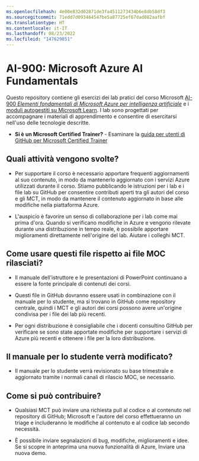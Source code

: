 ```yaml
---
ms.openlocfilehash: 4e00e832d02871de3fa4511273434b6e8db58df3
ms.sourcegitcommit: 71edd7d093464547be5a87725ef67dad082aafbf
ms.translationtype: HT
ms.contentlocale: it-IT
ms.lasthandoff: 08/23/2022
ms.locfileid: "147629851"
---
```

# <a name="ai-900-microsoft-azure-ai-fundamentals"></a>AI-900: Microsoft Azure AI Fundamentals

Questo repository contiene gli esercizi dei lab pratici del corso Microsoft [AI-900 *Elementi fondamentali di Microsoft Azure per intelligenza artificiale*](https://docs.microsoft.com/en-us/learn/certifications/courses/ai-900t00) e i [moduli autogestiti su Microsoft Learn](https://docs.microsoft.com/learn/certifications/azure-ai-fundamentals). I lab sono progettati per accompagnare i materiali di apprendimento e consentire di esercitarsi nell'uso delle tecnologie descritte. 

- **Si è un Microsoft Certified Trainer?** - Esaminare la [guida per utenti di GitHub per Microsoft Certified Trainer](https://microsoftlearning.github.io/MCT-User-Guide/)

## <a name="what-are-we-doing"></a>Quali attività vengono svolte?

- Per supportare il corso è necessario apportare frequenti aggiornamenti al suo contenuto, in modo da mantenerlo aggiornato con i servizi Azure utilizzati durante il corso.  Stiamo pubblicando le istruzioni per i lab e i file lab su GitHub per consentire contributi aperti tra gli autori del corso e gli MCT, in modo da mantenere il contenuto aggiornato in base alle modifiche nella piattaforma Azure.

- L'auspicio è favorire un senso di collaborazione per i lab come mai prima d'ora. Quando si verificano modifiche in Azure e vengono rilevate durante una distribuzione in tempo reale, è possibile apportare miglioramenti direttamente nell'origine del lab.  Aiutare i colleghi MCT.

## <a name="how-should-i-use-these-files-relative-to-the-released-moc-files"></a>Come usare questi file rispetto ai file MOC rilasciati?

- Il manuale dell'istruttore e le presentazioni di PowerPoint continuano a essere la fonte principale di contenuti dei corsi.

- Questi file in GitHub dovranno essere usati in combinazione con il manuale per lo studente, ma si trovano in GitHub come repository centrale, quindi i MCT e gli autori dei corsi possono avere un'origine condivisa per i file dei lab più recenti.

- Per ogni distribuzione è consigliabile che i docenti consultino GitHub per verificare se sono state apportate modifiche per supportare i servizi di Azure più recenti e ottenere i file per la loro distribuzione.

## <a name="what-about-changes-to-the-student-handbook"></a>Il manuale per lo studente verrà modificato?

- Il manuale per lo studente verrà revisionato su base trimestrale e aggiornato tramite i normali canali di rilascio MOC, se necessario.

## <a name="how-do-i-contribute"></a>Come si può contribuire?

- Qualsiasi MCT può inviare una richiesta pull al codice o al contenuto nel repository di GitHub; Microsoft e l'autore del corso effettueranno un triage e includeranno le modifiche al contenuto e al codice lab secondo necessità.

- È possibile inviare segnalazioni di bug, modifiche, miglioramenti e idee.  Se si scopre in anteprima una nuova funzionalità di Azure,  Inviare una nuova demo.
